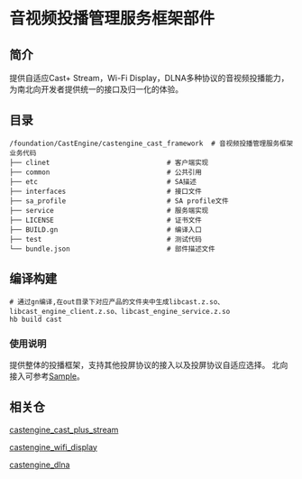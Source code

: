 # 音视频投播管理服务框架部件

## 简介

提供自适应Cast+ Stream，Wi-Fi Display，DLNA多种协议的音视频投播能力，为南北向开发者提供统一的接口及归一化的体验。

## 目录

```
/foundation/CastEngine/castengine_cast_framework  # 音视频投播管理服务框架业务代码
├── clinet                             # 客户端实现
├── common                             # 公共引用
├── etc                                # SA描述
├── interfaces                         # 接口文件
├── sa_profile                         # SA profile文件
├── service                            # 服务端实现
├── LICENSE                            # 证书文件
├── BUILD.gn                           # 编译入口
├── test                               # 测试代码
└── bundle.json                        # 部件描述文件
```

## 编译构建

```
# 通过gn编译,在out目录下对应产品的文件夹中生成libcast.z.so、libcast_engine_client.z.so、libcast_engine_service.z.so
hb build cast
```

### 使用说明

提供整体的投播框架，支持其他投屏协议的接入以及投屏协议自适应选择。
北向接入可参考[Sample](https://gitee.com/openharmony/applications_app_samples/tree/master/code/BasicFeature/Media/AVSession)。

## 相关仓

[castengine_cast_plus_stream](https://gitee.com/openharmony-sig/castengine_cast_plus_stream)

[castengine_wifi_display](https://gitee.com/openharmony-sig/castengine_wifi_display)

[castengine_dlna](https://gitee.com/openharmony-sig/castengine_dlna)